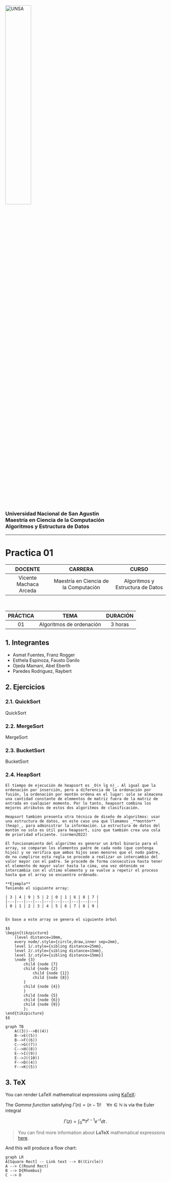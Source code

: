 <img src="https://github.com/UNSA-MCC-2022/MCC_Algoritmos_2022/blob/main/logo_unsa.jpg" alt="UNSA" width="40%"/>

### Universidad Nacional de San Agustín <br/> Maestría en Ciencia de la Computación <br/>  Algoritmos y Estructura de Datos
<hr/>

# Practica 01

| DOCENTE | CARRERA | CURSO |
| :-: | :-: | :-: |
| Vicente Machaca Arceda | Maestría en Ciencia de la Computación | Algoritmos y Estructura de Datos |
<br/>

| PRÁCTICA | TEMA | DURACIÓN |
| :-: | :-: | :-: |
| 01 | Algoritmos de ordenación | 3 horas


## 1. Integrantes
- Asmat Fuentes, Franz Rogger
- Esthela Espinoza, Fausto Danilo
- Ojeda Mamani, Abel Eberth
- Paredes Rodriguez, Raybert


## 2. Ejercicios

### 2.1. QuickSort

QuickSort

### 2.2. MergeSort

MergeSort

### 2.3. BucketSort

BucketSort

### 2.4. HeapSort

    El tiempo de ejecución de heapsort es _O(n lg n)_. Al igual que la ordenación por inserción, pero a diferencia de la ordenación por fusión, la ordenación por montón ordena en el lugar: solo se almacena una cantidad constante de elementos de matriz fuera de la matriz de entrada en cualquier momento. Por lo tanto, heapsort combina los mejores atributos de estos dos algoritmos de clasificación.
        
    Heapsort también presenta otra técnica de diseño de algoritmos: usar una estructura de datos, en este caso una que llamamos _**montón** (heap)_, para administrar la información. La estructura de datos del montón no solo es útil para heapsort, sino que también crea una cola de prioridad eficiente. (cormen2022)

    El funcionamiento del algoritmo es generar un árbol binario para el array, se comparan los elementos padre de cada nodo (que contenga hijos) y se verifica que ambos hijos sean menores que el nodo padre, de no cumplirse esta regla se procede a realizar un intercambio del valor mayor con el padre. Se procede de forma consecutiva hasta tener el elemento de mayor valor hasta la cima, una vez obtenido se intercambia con el ultimo elemento y se vuelve a repetir el proceso hasta que el array se encuentre ordenado.

    **Ejemplo**
    Teniendo el siguiente array:

    | 3 | 4 | 9 | 5 | 2 | 0 | 1 | 6 | 8 | 7 |
    |---|---|---|---|---|---|---|---|---|---|
    | 0 | 1 | 2 | 3 | 4 | 5 | 6 | 7 | 8 | 9 |


    En base a este array se genera el siguiente árbol

    $$
    \begin{tikzpicture}
        [level distance=10mm,
        every node/.style={circle,draw,inner sep=2mm},
        level 1/.style={sibling distance=25mm},
        level 2/.style={sibling distance=15mm},
        level 3/.style={sibling distance=15mm}]
        \node {3}
            child {node {7}
            child {node {2}
                child {node {1}}
                child {node {8}}
            }
            child {node {4}}
            }
            child {node {5}
            child {node {6}}
            child {node {9}}
            };
    \end{tikzpicture}
    $$

```mermaid
graph TB
    A((3))-->B((4))
    B-->E((5))
    B-->F((6))
    C-->G((7))
    C-->H((8))
    E-->I((9))
    E-->J((10))    
    F-->D((4))
    F-->K((5))
```


## 3. TeX

You can render LaTeX mathematical expressions using [KaTeX](https://khan.github.io/KaTeX/):

The *Gamma function* satisfying $\Gamma(n) = (n-1)!\quad\forall n\in\mathbb N$ is via the Euler integral

$$
\Gamma(z) = \int_0^\infty t^{z-1}e^{-t}dt\,.
$$

> You can find more information about **LaTeX** mathematical expressions [here](http://meta.math.stackexchange.com/questions/5020/mathjax-basic-tutorial-and-quick-reference).



And this will produce a flow chart:

```mermaid
graph LR
A[Square Rect] -- Link text --> B((Circle))
A --> C(Round Rect)
B --> D{Rhombus}
C --> D
```